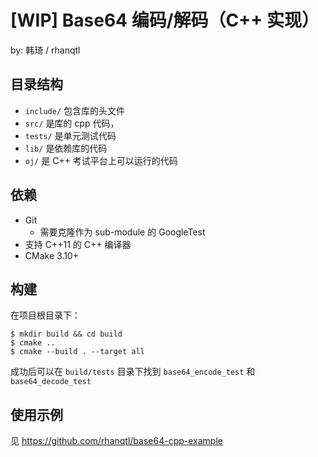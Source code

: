 # \[WIP\] Base64 编码/解码（C++ 实现）

by: 韩琦 / rhanqtl

## 目录结构

- `include/` 包含库的头文件
- `src/` 是库的 cpp 代码，
- `tests/` 是单元测试代码
- `lib/` 是依赖库的代码
- `oj/` 是 C++ 考试平台上可以运行的代码

## 依赖

- Git
  - 需要克隆作为 sub-module 的 GoogleTest
- 支持 C++11 的 C++ 编译器
- CMake 3.10+

## 构建

在项目根目录下：

```
$ mkdir build && cd build
$ cmake ..
$ cmake --build . --target all
```

成功后可以在 `build/tests` 目录下找到 `base64_encode_test` 和 `base64_decode_test`


## 使用示例

见 https://github.com/rhanqtl/base64-cpp-example